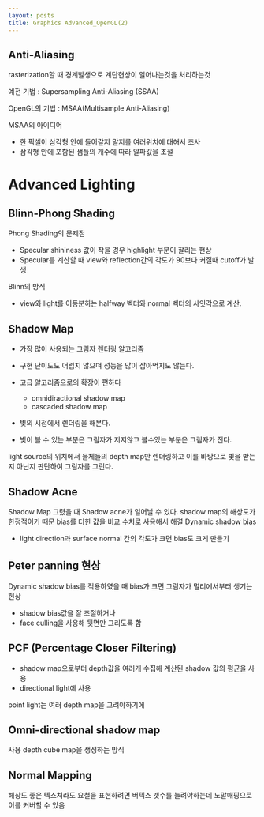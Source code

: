 ```yaml
---
layout: posts
title: Graphics Advanced_OpenGL(2)
---
```

## Anti-Aliasing

rasterization할 때 경계발생으로 계단현상이 일어나는것을 처리하는것

예전 기법 : Supersampling Anti-Aliasing (SSAA)

OpenGL의 기법 : MSAA(Multisample Anti-Aliasing)

MSAA의 아이디어
- 한 픽셀이 삼각형 안에 들어갈지 말지를 여러위치에 대해서 조사
- 삼각형 안에 포함된 샘플의 개수에 따라 알파값을 조절

# Advanced Lighting



## Blinn-Phong Shading

Phong Shading의 문제점
- Specular shininess 값이 작을 경우 highlight 부분이 잘리는 현상
- Specular를 계산할 때 view와 reflection간의 각도가 90보다 커질때 cutoff가 발생

Blinn의 방식 
- view와 light를 이등분하는 halfway 벡터와 normal 벡터의 사잇각으로 계산.
## Shadow Map

- 가장 많이 사용되는 그림자 렌더링 알고리즘
- 구현 난이도도 어렵지 않으며 성능을 많이 잡아먹지도 않는다.
- 고급 알고리즘으로의 확장이 편하다
	- omnidiractional shadow map
	- cascaded shadow map

- 빛의 시점에서 렌더링을 해본다.
- 빛이 볼 수 있는 부분은 그림자가 지지않고 볼수있는 부분은 그림자가 진다.

light source의 위치에서 물체들의 depth map만 렌더링하고 이를 바탕으로 빛을 받는지 아닌지 판단하여 그림자를 그린다.

## Shadow Acne
Shadow Map 그렸을 때 Shadow acne가 일어날 수 있다.
shadow map의 해상도가 한정적이기 때문
bias를 더한 값을 비교 수치로 사용해서 해결
Dynamic shadow bias
- light direction과 surface normal 간의 각도가 크면 bias도 크게 만들기

## Peter panning 현상

Dynamic shadow bias를 적용하였을 때 bias가 크면 그림자가 멀리에서부터 생기는 현상
- shadow bias값을 잘 조절하거나
- face culling을 사용해 뒷면만 그리도록 함

## PCF (Percentage Closer Filtering)
- shadow map으로부터 depth값을 여러개 수집해 계산된 shadow 값의 평균을 사용
- directional light에 사용

point light는 여러 depth map을 그려야하기에
## Omni-directional shadow map
사용
depth cube map을 생성하는 방식

## Normal Mapping

해상도 좋은 텍스처라도 요철을 표현하려면 버텍스 갯수를 늘려야하는데 노말매핑으로
이를 커버할 수 있음
